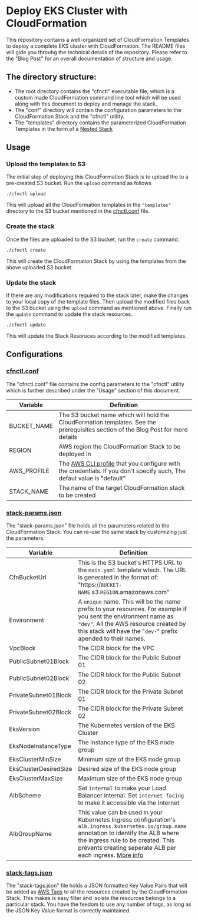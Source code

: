 # Deploy EKS Cluster with CloudFormation

This repository contains a well-organized set of CloudFormation Templates to deploy a complete EKS cluster with CloudFormation.
The README files will gide you throuhg the technical details of the repository. Please refer to the "Blog Post" for an overall documentation of structure and usage.

## The directory structure:

- The root directory contains the "cfnctl" executable file, which is a custom made CloudFormation command line tool which will be used along with this document to deploy and manage the stack.
- The "conf" directory will contain the configuration parameters to the CloudFormation Stack and the "cfnctl" utility.
- The "templates" directory contains the parameterized CloudFormation Templates in the form of a [Nested Stack](https://docs.aws.amazon.com/AWSCloudFormation/latest/UserGuide/using-cfn-nested-stacks.html)

## Usage

### Upload the templates to S3
The initial step of deploying this CloudFormation Stack is to upload the to a pre-created S3 bucket. Run the `upload` command as follows

```
./cfnctl upload 
```
This will upload all the CloudFormation templates in the `"templates"` directory to the S3 bucket mentioned in the [cfnctl.conf](https://github.com/thilinaba/eks-cloudformation/blob/main/conf/cfnctl.conf) file.

### Create the stack
Once the files are uploaded to the S3 bucket, run the `create` command.

```
./cfnctl create 
```
This will create the CloudFormation Stack by using the templates from the above uploaded S3 bucket.

### Update the stack
If there are any modifications required to the stack later, make the changes to your local copy of the template files.
Then upload the modified files back to the S3 bucket using the `upload` command as mentioned above.
Finally run the `update` command to update the stack resources.

```
./cfnctl update 
```

This will update the Stack Resoruces according to the modified templates.

## Configurations

### [cfnctl.conf](https://github.com/thilinaba/eks-cloudformation/blob/main/conf/cfnctl.conf)

The "cfnctl.conf" file contains the config parameters to the "cfnctl" utility which is further described under the "Usage" section of this document.

| Variable | Definition |
| ------ | ------ |
| BUCKET_NAME | The S3 bucket name which will hold the CloudFormation templates. See the prerequisites section of the Blog Post for more details |
| REGION | AWS region the CloudFormation Stack to be deployed in |
| AWS_PROFILE | The [AWS CLI profile](https://docs.aws.amazon.com/cli/latest/userguide/cli-configure-profiles.html) that you configure with the credentials. If you don't specify such, The defaut value is "default" |
| STACK_NAME | The name of the target CloudFormation stack to be created |

### [stack-params.json](https://github.com/thilinaba/eks-cloudformation/blob/main/conf/stack-params.json)

The "stack-params.json" file holds all the parameters related to the CloudFormation Stack. You can re-use the same stack by customizing just the parameters.

| Variable | Definition |
| ------ | ------ |
| CfnBucketUrl | This is the S3 bucket's HTTPS URL to the `main.yaml` template which. The URL is generated in the format of: "https://`BUCKET-NAME`.s3.`REGION`.amazonaws.com" |
| Environment | A `unique` name. This will be the name prefix to your resources. For example if you sent the environment name as `"dev"`, All the AWS resource created by this stack will have the "`dev-`" prefix apended to their names.|
| VpcBlock | The CIDR block for the VPC |
| PublicSubnet01Block | The CIDR block for the Public Subnet 01 |
| PublicSubnet02Block | The CIDR block for the Public Subnet 02 |
| PrivateSubnet01Block | The CIDR block for the Private Subnet 01 |
| PrivateSubnet02Block | The CIDR block for the Private Subnet 02 |
| EksVersion | The Kubernetes version of the EKS Cluster |
| EksNodeInstanceType | The instance type of the EKS node group |
| EksClusterMinSize | Minimum size of the EKS node group |
| EksClusterDesiredSize | Desired size of the EKS node group  |
| EksClusterMaxSize | Maximum size of the EKS node group  |
| AlbScheme | Set `internal` to make your Load Balancer internal. Set `internet-facing` to make it accessible via the Internet|
| AlbGroupName | This value can be used in your Kubernetes Ingress configuration's `alb.ingress.kubernetes.io/group.name` annotation to identify the ALB where the ingress rule to be created. This prevents creating seperate ALB per each ingress. [More info](https://kubernetes-sigs.github.io/aws-load-balancer-controller/v2.2/guide/ingress/annotations/#group.name)  |


### [stack-tags.json](https://github.com/thilinaba/eks-cloudformation/blob/main/conf/stack-tags.json)

The "stack-tags.json" file holds a JSON formatted Key Value Pairs that will be added as [AWS Tags](https://docs.aws.amazon.com/general/latest/gr/aws_tagging.html) to all the resources created by the CloudFormation Stack. This makes is easy filter and isolate the resources belongs to a particular stack. You have the feedom to use any number of tags, as long as the JSON Key Value format is correctly maintained.